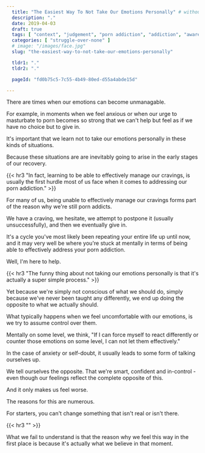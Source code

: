 ```yaml
---
  title: "The Easiest Way To Not Take Our Emotions Personally" # without porn?
  description: "."
  date: 2019-04-03
  draft: true
  tags: [ "context", "judgement", "porn addiction", "addiction", "awareness", "awareness exercises", "perspective", "nofap", "neverfap", "neverfap deluxe" ]
  categories: [ "struggle-over-none" ]
  # image: "/images/face.jpg"
  slug: "the-easiest-way-to-not-take-our-emotions-personally"

  tldr1: "."
  tldr2: "."

  pageId: "fd0b75c5-7c55-4b49-80ed-d55a4abde15d"

---
```


There are times when our emotions can become unmanagable. 

For example, in moments when we feel anxious or when our urge to masturbate to porn becomes so strong that we can't help but feel as if we have no choice but to give in.

It's important that we learn not to take our emotions personally in these kinds of situations.

Because these situations are are inevitably going to arise in the early stages of our recovery.


{{< hr3 "In fact, learning to be able to effectively manage our cravings, is usually the first hurdle most of us face when it comes to addressing our porn addiction." >}}


For many of us, being unable to effectively manage our cravings forms part of the reason why we're still porn addicts. 

We have a craving, we hesitate, we attempt to postpone it (usually unsuccessfully), and then we eventually give in.

It's a cycle you've most likely been repeating your entire life up until now, and it may very well be where you're stuck at mentally in terms of being able to effectively address your porn addiction.

Well, I'm here to help. 


{{< hr3 "The funny thing about not taking our emotions personally is that it's actually a super simple process." >}}


Yet because we're simply not conscious of what we should do, simply because we've never been taught any differently, we end up doing the opposite to what we actually should. 

What typically happens when we feel uncomfortable with our emotions, is we try to assume control over them.

Mentally on some level, we think, "If I can force myself to react differently or counter those emotions on some level, I can not let them effectively."

In the case of anxiety or self-doubt, it usually leads to some form of talking ourselves up. 

We tell ourselves the opposite. That we're smart, confident and in-control - even though our feelings reflect the complete opposite of this.

And it only makes us feel worse. 

The reasons for this are numerous. 

For starters, you can't change something that isn't real or isn't there. 

{{< hr3 "" >}}


What we fail to understand is that the reason why we feel this way in the first place is because it's actually what we believe in that moment.





